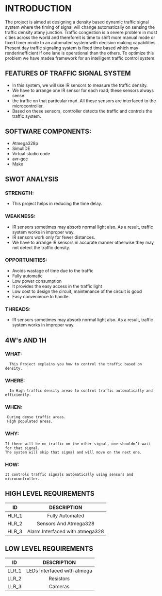 # INTRODUCTION
The  project  is  aimed  at  designing  a  density based dynamic traffic signal system where the  timing of signal  will  change  automatically  on  sensing  the  traffic density  atany  junction.  Traffic  congestion  is  a  severe problem in most cities across the world and thereforeit is time to shift more manual mode or fixed timer mode to an automated  system  with  decision  making capabilities. Present  day traffic  signaling system  is fixed  time based which  may  renderinefficient  if one  lane  is operational than the others. To optimize this problem we have madea framework  for  an  intelligent  traffic  control  system.

## FEATURES OF TRAFFIC SIGNAL SYSTEM
* In this system, we will use IR sensors to measure the traffic density.
* We have to arrange one IR sensor for each road; these sensors always sense
* the traffic on that particular road. All these sensors are interfaced to the microcontroller.
* Based on these sensors, controller detects the traffic and controls the traffic system.

## SOFTWARE COMPONENTS:

* Atmega328p 
* SimulIDE
* Virtual studio code
* avr-gcc
* Make

## SWOT ANALYSIS
### STRENGTH:

* This project helps in reducing the time delay.
### WEAKNESS:

* IR sensors sometimes may absorb normal light also. As a result, traffic system works in improper way.
* IR sensors work only for fewer distances.
* We have to arrange IR sensors in accurate manner otherwise they may not detect the traffic density.

### OPPORTUNITIES:

* Avoids wastage of time due to the traffic
* Fully automatic
* Low power consumption
* It provides the easy access in the traffic light
* Low cost to design the circuit, maintenance of the circuit is good
* Easy convenience to handle.

### THREADS:

* IR sensors sometimes may absorb normal light also. As a result, traffic system works in improper way.


## 4W's AND 1H
### WHAT:

      This Project explains you how to control the traffic based on density.
### WHERE:

      In High traffic density areas to control traffic automatically and efficiently.
### WHEN:

     During dense traffic areas.
     High populated areas.
### WHY:

    If there will be no traffic on the other signal, one shouldn’t wait for that signal. 
    The system will skip that signal and will move on the next one.
### HOW:

    It controls traffic signals automatically using sensors and microcontroller.


## HIGH LEVEL REQUIREMENTS


|ID|	DESCRIPTION|
|:------:|:-------:|
|HLR_1|	Fully Automated	|
|HLR_2|	Sensors And Atmega328|
|HLR_3|	Alarm Interfaced with atmega328|

## LOW LEVEL REQUIREMENTS

|ID |	DESCRIPTION	|
|:------:|:-------:|
|LLR_1|	LEDs Interfaced with atmega|
|LLR_2|	Resistors|
|LLR_3|	Cameras|